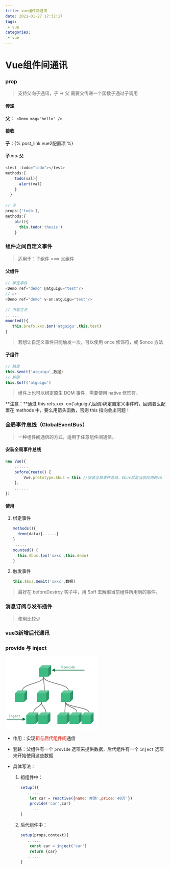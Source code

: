 ```yaml
---
title: vue组件间通讯
date: 2021-01-27 17:32:17
tags:
 - vue
categories:
 - vue
---
```


# Vue组件间通讯

### prop

> 支持父向子通讯，子 => 父 需要父传递一个函数子通过子调用

#### 传递

**父：**``` <Demo msg="hello" />```

#### 接收

**子：**{% post_link vue2配置项 %}



#### 子 = > 父

```js
<test :todo="todo"></test>
methods:{
    todo(val){
      alert(val)
    }
  }

// 子
props:['todo'],
methods:{
    alr(){
      this.todo('thesis')
    }
```



### 组件之间自定义事件

> 适用于：子组件 ===> 父组件

#### 父组件

```js
// 绑定事件
<Demo ref="demo" @atguigu="test"/> 
// or 
<Demo ref="demo" v-on:atguigu="test"/>

// 书写方法
......
mounted(){
   this.$refs.xxx.$on('atguigu',this.test)
}
```

> 若想让自定义事件只能触发一次，可以使用 once 修饰符，或 $once 方法

#### 子组件

```js
// 触发
this.$emit('atguigu',数据)
// 解绑
this.$off('atguigu')
```

> 组件上也可以绑定原生 DOM 事件，需要使用 native 修饰符。

**注意：**通过 this.refs.xxx. on('atguigu',回调)绑定自定义事件时，回调要么配置在 methods 中，要么用箭头函数，否则 this 指向会出问题！



### 全局事件总线（GlobalEventBus）

> 一种组件间通信的方式，适用于任意组件间通信。

#### 安装全局事件总线

```js
new Vue({
    ......
    beforeCreate() {
        Vue.prototype.$bus = this //安装全局事件总线，$bus就是当前应用的vm
    },
    ......
}) 
```

#### 使用

1. 绑定事件

   ```js
   methods(){
     demo(data){......}
   }
   ......
   mounted() {
     this.$bus.$on('xxxx',this.demo)
   }
   ```

2. 触发事件

   ```js
   this.$bus.$emit('xxxx',数据)
   ```

> 最好在 beforeDestroy 钩子中，用 $off 去解绑当前组件所用到的事件。



### 消息订阅与发布插件

> 使用比较少





### vue3新增后代通讯

### provide 与 inject

<img src="https://raw.githubusercontent.com/cloutp/blog_img/main/202201271719692.png" alt="image-20220127171928746" style="zoom: 50%;" />

- 作用：实现<strong style="color:#DD5145">祖与后代组件间</strong>通信

- 套路：父组件有一个 `provide` 选项来提供数据，后代组件有一个 `inject` 选项来开始使用这些数据

- 具体写法：

  1. 祖组件中：

     ```js
     setup(){
     	......
         let car = reactive({name:'奔驰',price:'40万'})
         provide('car',car)
         ......
     }
     ```

  2. 后代组件中：

     ```js
     setup(props,context){
     	......
         const car = inject('car')
         return {car}
     	......
     }
     ```

### 

